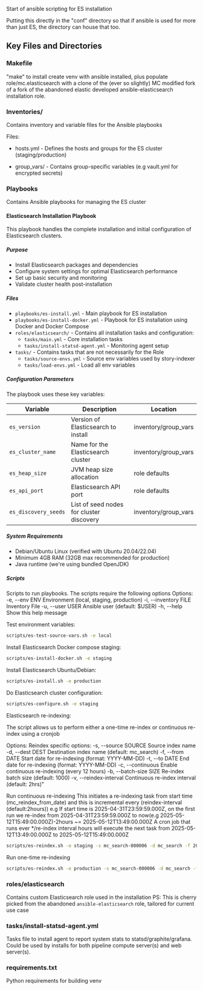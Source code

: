 Start of ansible scripting for ES installation

Putting this directly in the "conf" directory so that if ansible is
used for more than just ES, the directory can house that too.

## Key Files and Directories

### Makefile

"make" to install create venv with ansible installed, plus populate
role/mc.elasticsearch with a clone of the (ever so slightly) MC
modified fork of a fork of the abandoned elastic developed
ansible-elasticsearch installation role.

### Inventories/

Contains inventory and variable files for the Ansible playbooks

Files:

* hosts.yml - Defines the hosts and groups for the ES cluster (staging/production)

* group_vars/ - Contains group-specific variables (e.g vault.yml for encrypted secrets)

### Playbooks

Contains Ansible playbooks for managing the ES cluster

#### Elasticsearch Installation Playbook

This playbook handles the complete installation and initial configuration of Elasticsearch clusters.

##### Purpose
- Install Elasticsearch packages and dependencies
- Configure system settings for optimal Elasticsearch performance
- Set up basic security and monitoring
- Validate cluster health post-installation

##### Files

* `playbooks/es-install.yml` - Main playbook for ES installation
* `playbooks/es-install-docker.yml` - Playbook for ES installation using Docker and Docker Compose
* `roles/elasticsearch/` - Contains all installation tasks and configuration:
  * `tasks/main.yml` - Core installation tasks
  * `tasks/install-statsd-agent.yml` - Monitoring agent setup
* `tasks/` - Contains tasks that are not necessarily for the Role
  * `tasks/source-envs.yml` - Source env variables used by story-indexer
  * `tasks/load-envs.yml` - Load all env variables

##### Configuration Parameters

The playbook uses these key variables:

| Variable               | Description                                                                 | Location                  |
|------------------------|-----------------------------------------------------------------------------|---------------------------|
| `es_version`          | Version of Elasticsearch to install                                        | inventory/group_vars      |
| `es_cluster_name`     | Name for the Elasticsearch cluster                                         | inventory/group_vars      |
| `es_heap_size`        | JVM heap size allocation                                                   | role defaults             |
| `es_api_port`         | Elasticsearch API port                                                     | role defaults             |
| `es_discovery_seeds`  | List of seed nodes for cluster discovery                                   | inventory/group_vars      |

##### System Requirements

- Debian/Ubuntu Linux (verified with Ubuntu 20.04/22.04)
- Minimum 4GB RAM (32GB max recommended for production)
- Java runtime (we're using bundled OpenJDK)


##### Scripts

Scripts to run playbooks.
The scripts require the following options
Options:
  -e, --env ENV           Environment (local, staging, production)
  -i, --inventory FILE    Inventory File
  -u, --user USER         Ansible user (default: $USER)
  -h, --help              Show this help message

Test environment variables:
```sh
scripts/es-test-source-vars.sh -e local
```

Install Elasticsearch Docker compose staging:
```sh
scripts/es-install-docker.sh -e staging
```

Install Elasticsearch Ubuntu/Debian:
```sh
scripts/es-install.sh -e production
```

Do Elasticsearch cluster configuration:
```sh
scripts/es-configure.sh -e staging
```

Elasticsearch re-indexing:

The script allows us to perform either a one-time re-index or continuous re-index using a cronjob

Options:
  Reindex specific options:
    -s, --source SOURCE         Source index name
    -d, --dest DEST             Destination index name (default: mc_search)
    -f, --from DATE             Start date for re-indexing (format: YYYY-MM-DD)
    -t, --to DATE               End date for re-indexing (format: YYYY-MM-DD)
    -c, --continuous            Enable continuous re-indexing (every 12 hours)
    -b, --batch-size SIZE       Re-index batch size (default: 1000)
    -v, --reindex-interval     Continuous re-index interval (default: 2hrs)"

Run continuous re-indexing
This initiates a re-indexing task from start time (mc_reindex_from_date) and this is incremental every (reindex-interval (default:2hours))
e.g If start time is 2025-04-31T23:59:59.000Z, on the first run we re-index from 2025-04-31T23:59:59.000Z to now(e.g 2025-05-12T15:49:00.000Z)-2hours ~= 2025-05-12T13:49:00.000Z
A cron job that runs ever */re-index interval hours will execute the next task from
2025-05-12T13:49:00.000Z to 2025-05-12T15:49:00.000Z
```sh
scripts/es-reindex.sh -e staging -s mc_search-000006 -d mc_search -f 2025-04-31T23:59:59.000Z -c
```

Run one-time re-indexing

```sh
scripts/es-reindex.sh -e production -s mc_search-000006 -d mc_search -f 2025-04-03T11:00:00.000Z -t 2025-04-03T11:23:59.000Z
```

### roles/elasticsearch

Contains custom Elasticsearch role used in the installation
PS: This is cherry picked from the abandoned `ansible-elasticsearch` role, tailored for current use case


### tasks/install-statsd-agent.yml

Tasks file to install agent to report system stats to
statsd/graphite/grafana.  Could be used by installs for both pipeline
compute server(s) and web server(s).

### requirements.txt

Python requirements for building venv
